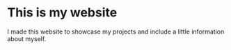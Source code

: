 # This is my website
I made this website to showcase my projects and include a little information about myself.
